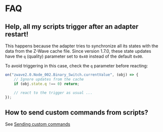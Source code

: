 # FAQ

## Help, all my scripts trigger after an adapter restart!

This happens because the adapter tries to synchronize all its states with the data from the Z-Wave cache file. Since version 1.7.0, these state updates have the `q` (quality) parameter set to `0x40` instead of the default `0x00`.

To avoid triggering in this case, check the `q` parameter before reacting:

```js
on("zwave2.0.Node_002.Binary_Switch.currentValue", (obj) => {
	// Ignore updates from the cache
	if (obj.state.q !== 0) return;

	// react to the trigger as usual ...
});
```

## How to send custom commands from scripts?

See [Sending custom commands](sendCommand.md)
